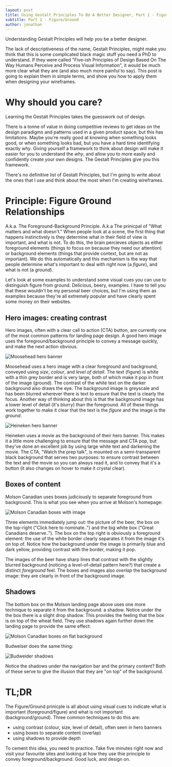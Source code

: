 ```yaml
---
layout: post
title: Using Gestalt Principles To Be A Better Designer, Part 1 - Figure/Ground
subtitle: Part 1 - Figure/Ground
author: jonathan
---
```


Understanding Gestalt Principles will help you be a better designer.

The lack of descriptiveness of the name, Gestalt Principles, might make you think that this is some complicated black magic stuff you need a PhD to understand. If they were called "Five-ish Principles of Design Based On The Way Humans Perceive and Process Visual Information", it would be much more clear what they are (and also much more painful to say). This post is going to explain them in simple terms, and show you how to apply them when designing your wireframes.

# Why should you care? #

Learning the Gestalt Principles takes the guesswork out of design.

There is a tonne of value in doing competitive reviews to get ideas on the design paradigms and patterns used in a given product space, but this has limitations. Maybe you're really good at knowing when something looks good, or when something looks bad, but you have a hard time identifying exactly _why_. Giving yourself a framework to think about design will make it easier for you to understand the _why_, and allow you to more easily and confidently create your own designs. The Gestalt Principles give you this framework.

There's no definitive list of Gestalt Principles, but I'm going to write about the ones that I use and think about the most when I'm creating wireframes.

# Principle: Figure Ground Relationships #

A.k.a. The Foreground-Background Principle. A.k.a The prinicpal of "What matters and what doesn't." When people look at a scene, the first thing that happens instinctively is they determine what in their field of view is important, and what is not. To do this, the brain percieves objects as either foreground elements (things to focus on because they need our attention) or background elements (things that provide context, but are not as important). We do this automatically and this mechanism is the way that people determine what's important to deal with right now (a _figure_), and what is not (a _ground_).

Let's look at some examples to understand some visual cues you can use to distinguish figure from ground. Delicious, beery, examples. I have to tell you that these wouldn't be my personal beer choices, but I'm using them as examples because they're all extremely popular and have clearly spent some money on their websites.

## Hero images: creating contrast ##

Hero images, often with a clear call to action (CTA) button, are currently one of the most common patterns for landing page design. A good hero image uses the foreground/background principle to convey a message quickly, and make the next action obvious.

<img src="{{ site.baseurl }}/images/gestalt/figure_ground-moosehead_hero.png"
  class="img-responsive"
  alt="Moosehead hero banner"
  />

Moosehead uses a hero image with a clear foreground and background, conveyed using *size*, *colour*, and *level of detail*. The text (figure) is white with a thin grey border and is very large, both of which make it pop in front of the image (ground). The contrast of the white text on the darker background also draws the eye. The background image is greyscale and has been blurred wherever there is text to ensure that the text is clearly the focus. Another way of thinking about this is that the background image has a lower level of detail (it's blurry) than the foreground. All of these things work together to make it clear that the text is the _figure_ and the image is the _ground_.

<img src="{{ site.baseurl }}/images/gestalt/figure_ground-heineken_hero.png"
  class="img-responsive"
  alt="Heineken hero banner"
  />

Heineken uses a movie as the background of their hero banner. This makes it a little more challenging to ensure that the message and CTA pop, but they've done an excellent job by using large white text and darkening the movie. The CTA, "Watch the prep talk", is mounted on a semi-transparent black background that serves two purposes: to ensure contrast between the text and the movie so you can always read it, and to convey that it's a button (it also changes on hover to make it crystal clear).

## Boxes of content ##

Molson Canadian uses boxes judiciously to separate foreground from background. This is what you see when you arrive at Molson's homepage:

<img src="{{ site.baseurl }}/images/gestalt/figure_ground-molson1.png"
  class="img-responsive"
  alt="Molson Canadian boxes with image"
  />

Three elements immediately jump out: the picture of the beer, the box on the top-right ("Click here to nominate..") and the big white box ("Great Canadians deserve.."). The box on the top right is obviously a foreground element: the use of the white border clearly separates it from the image it's on top of. Notice how the background under the image is primarily blue and dark yellow, providing contrast with the border, making it pop.

The images of the beer have sharp lines that contrast with the slightly blurred background (noticing a level-of-detail pattern here?) that create a distinct _foreground_ feel. The boxes and images also *overlap* the background image: they are clearly in front of the background image.

## Shadows ##

The bottom box on the Molson landing page above uses one more technique to separate it from the background: a shadow. Notice under the the box there is a slight drop shadow. This provides the feeling that the box is on top of the wheat field. They use shadows again further down the landing page to provide the same effect:

<img src="{{ site.baseurl }}/images/gestalt/figure_ground-molson2.png"
  class="img-responsive"
  alt="Molson Canadian boxes on flat background"
  />

Budweiser does the same thing:

<img src="{{ site.baseurl }}/images/gestalt/figure_ground-budweiser_hero.png"
  class="img-responsive"
  alt="Budweider shadows"
  />

Notice the shadows under the navigation bar and the primary content? Both of these serve to give the illusion that they are "on top" of the background.

# TL;DR #

The Figure/Ground prinicple is all about using visual cues to indicate what is important (foreground/figure) and what is not important (background/ground). Three common techniques to do this are:
* using contrast (colour, size, level of detail), often seen in hero banners
* using boxes to separate content (overlap)
* using shadows to provide depth

To cement this idea, you need to practice. Take five minutes right now and visit your favourite sites and looking at how they use thie principle to convey foreground/background. Good luck, and design on.

